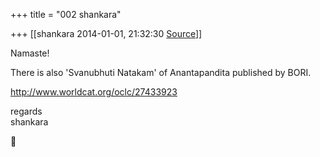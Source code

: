 +++
title = "002 shankara"

+++
[[shankara	2014-01-01, 21:32:30 [Source](https://groups.google.com/g/samskrita/c/Z6Zz4xV2LpQ)]]



Namaste!  
  
There is also 'Svanubhuti Natakam' of Anantapandita published by BORI.  

<http://www.worldcat.org/oclc/27433923>



regards  
shankara



